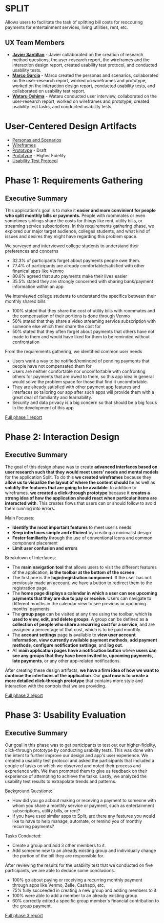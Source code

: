 # SPLIT

Allows users to facilitate the task of splitting bill costs for reoccuring payments for entertainment services, living utilities, rent, etc.

## UX Team Members

* **[Javier Santillan](https://usabilityengineering.github.io/ux-portfolio-JavierSatan/)** - Javier collaborated on the creation of research method questions, the user-research report, the wireframes and the interaction design report, created usability test protocol, and conducted usability tests.
* **[Marco Garcia](https://usabilityengineering.github.io/ux-portfolio-marcogarciamuro/)** - Marco created the personas and scenarios, collaborated on the user-research report, worked on wireframes and prototype, worked on the interaction design report, conducted usability tests, and collaborated on usability test report.
* **[Wataru Oshima](https://usabilityengineering.github.io/ux-portfolio-Wataru-Oshima-Tokyo/)** - Wataru conducted user interview, collaborated on the user-research report, worked on wireframes and prototype, created usability test tasks, and conducted usability tests.

# User-Centered Design Artifacts
 
* [Personas and Scenarios](phase1_gathering/Personas_Scenarios.pdf)
* [Wireframes](phase2_gathering/Wireframes.pdf)
* [Prototype](https://xd.adobe.com/view/39886b66-3848-4346-a143-738afced029a-6cdb/?fullscreen&hints=on) - Draft
* [Prototype](https://xd.adobe.com/view/0a2f5bb6-c746-467d-92b3-8b6a6a61f445-5f7c/?fullscreen&hints=off) - Higher Fidelity
* [Usability Test Protocol](phase3_gatherings/protocol.pdf)

# Phase 1: Requirements Gathering

## Executive Summary
This application's goal is to make it **easier and more convinient for people who split monthly bills or payments.** People with roommates or even sometimes siblings share the costs for things like rent, utility bills, or streaming service subscriptions. In this requirements gathering phase, we explored our major target audience, colleges students, and what kind of issues and desires they might have regarding this problem space.

We surveyed and interviewed college students to understand their preferences and concerns

* 32.3% of participants forget about payments people owe them.
* 77.4% of participants are already comfortable/satisfied with other finanical apps like Venmo
* 80.6% agreed that auto payments make their lives easier
* 35.5% stated they are strongly concerned with sharing bank/payment information within an app

We interviewed college students to understand the specifics between their monthly shared bills
* 100% stated that they share the cost of utility bills with roommates and the compensation of their portions is done through Venmo
* 50% stated that they share a video streaming service subscription with someone else which their share the cost for
* 50% stated that they often forget about payments that others have not made to them and would have liked for them to be reminded without confrontation

From the requirements gathering, we identified common user needs
* Users want a way to be notified/reminded of pending payments that people have not compensated them for
* Users are neither comfortable nor uncomfortable with confronting others for payments that are owed to them, so this app idea in general would solve the problem space for those that find it uncomfortable.
* They are already satisfied with other payment app features and interfaces so tailoring our app after such apps will provide them with a great deal of familiarity and learnability.
* Security and data privacy is a big concern so that should be a big focus in the development of this app



[Full phase 1 report](requirements/README.md)

# Phase 2: Interaction Design

## Executive Summary
The goal of this design phase was to create **advanced interfaces based on user research such that they would meet users' needs and mental models** for the application Split. To do this **we created wireframes** because they **allow us to visualize the layout of where the content should** be as well as **solidify the features that are going to be available**. In addition to wireframes. **we created a click-through prototype** because it **creates a strong idea of how the application should react when particular items are interacted with**. This creates flows that users can or should follow to avoid them running into errors. 

Main Focuses:
* **Identify the most important features** to meet user's needs
* **Keep interfaces simple and efficient** by creating a minimalist design
* **Foster familiarity** through the use of conventional icons and common component placement
* **Limit user confusion and errors**

Breakdown of Interfaces:
* The **main navigation tool** that allows users to visit the different features of the application, **is the toolbar at the bottom of the screen**
* The first one is the **login/registration component**. If the user has not previously made an account, we have a button to redirect them to the registration page.
* The **home page displays a calendar in which a user can see upcoming payments that they are due to pay or receive**. Users can navigate to different months in the calendar view to see previous or upcoming months’ payments.
* The **group page** can be visited at any time using the toolbar, which **is used to view, edit, and delete groups**. A group can be defined as **a collection of people who share a recurring cost for a service**, and are assigned a percentage of that cost, which is to be paid monthly. 
* The **account settings** page is available to **view user account information**, **view currently available payment methods**, **add payment methods**, **configure notification settings**, and **log out**. 
* All **main application pages have a notification button** where **users can see any groups that they have been invited to, upcoming payments, late payments**, or any other app-related notifications. 


After creating these design artifacts, **we have a firm idea of how we want to continue the interfaces of the application**. Our **goal now is to create a more detailed click-through prototype** that contains more style and interaction with the controls that we are providing. 

[Full phase 2 report](design/)

# Phase 3: Usability Evaluation

## Executive Summary

Our goal in this phase was to get participants to test out our higher-fidelity, click-through prototype by conducting usability tests. This was done with the intent to further improve our design and app's user experience. We created a usability test protocol and asked the participants that included a couple of tasks on which we observed and noted their process and exprerience with. We then prompted them to give us feedback on their experience of attempting to achieve the tasks. Lastly, we analyzed the usability test results to extrapolate trends and patterns.

Background Questions:
* How did you go acbout making or receving a payment to someone with whom you share a monthly service or payment, such as entertainment subscriptions, utility bills, or rent?
* If you have used similar apps to Split, are there any features you would like to have to help manage, automate, or remind you of monthly recurring payments?

Tasks Conducted:
* Create a group and add 3 other members to it.
* Add someone new to an already existing group and individually change the portion of the bill they are responsible for.

After reviewing the results for the usability test that we conducted on five participants, we are able to deduce some conclusions.
* 100% go about paying or receiving a recurring monthly payment through apps like Venmo, Zelle, Cashapp, etc.
* 75% fully succeeded in creating a new group and adding members to it. 
* 100% were able to add a member to an already existing group.
* 60% correctly edited a specific group member's financial contribution to the group payment.

[Full phase 3 report](evaluation/)
